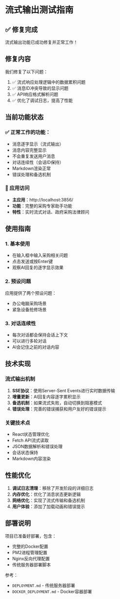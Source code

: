 # 流式输出测试指南

## ✅ 修复完成

流式输出功能已成功修复并正常工作！

## 修复内容

我们修复了以下问题：
1. ✅ 流式响应处理逻辑中的数据累积问题
2. ✅ 消息ID冲突导致的显示问题
3. ✅ API响应格式解析问题
4. ✅ 优化了调试日志，提高了性能

## 当前功能状态

### ✅ 正常工作的功能：
- 消息逐字显示（流式输出）
- 消息内容完整显示
- 不会重复发送用户消息
- 对话连续性（会话ID保持）
- Markdown渲染正常
- 错误处理和备选机制

### 🚀 应用访问

- **主应用**：http://localhost:3856/
- **功能**：完整的采购专家助手功能
- **特性**：实时流式对话、政府采购法律顾问

## 使用指南

### 1. 基本使用
- 在输入框中输入采购相关问题
- 点击发送或按Enter键
- 观察AI回复的逐字显示效果

### 2. 预设问题
应用提供了两个预设问题：
- 办公电脑采购场景
- 紧急设备抢修场景

### 3. 对话连续性
- 每次对话都会保持会话上下文
- 可以进行多轮对话
- AI会记住之前的对话内容

## 技术实现

### 流式输出机制
1. **SSE协议**：使用Server-Sent Events进行实时数据传输
2. **增量更新**：AI回复内容逐字累积显示
3. **备选机制**：如果流式失败，自动切换到阻塞模式
4. **错误处理**：完善的错误捕获和用户友好的错误提示

### 关键技术点
- React状态管理优化
- Fetch API流式读取
- JSON数据解析和错误处理
- 会话状态保持
- Markdown内容渲染

## 性能优化

1. **调试日志清理**：移除了开发阶段的详细日志
2. **内存优化**：优化了消息状态更新逻辑
3. **网络优化**：实现了流式传输和备选机制
4. **用户体验**：添加了加载动画和错误提示

## 部署说明

项目已准备好部署，包含：
- 完整的Docker配置
- PM2进程管理配置
- Nginx反向代理配置
- 传统服务器部署脚本

参考：
- `DEPLOYMENT.md` - 传统服务器部署
- `DOCKER_DEPLOYMENT.md` - Docker容器部署 